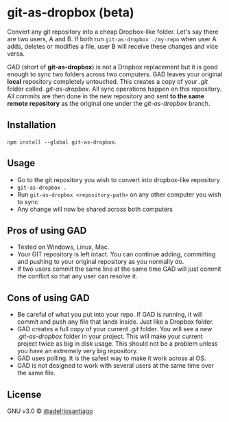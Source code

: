 # git-as-dropbox (beta)

Convert any git repository into a cheap Dropbox-like folder. Let's say there are two users, A and B. If both run `git-as-dropbox ./my-repo` when user A adds, deletes or modifies a file, user B will receive these changes and vice versa.

GAD (short of **git-as-dropbox**) is not a Dropbox replacement but it is good enough to sync two folders across two computers. GAD leaves your original **local** repository completely untouched. This creates a copy of your _.git_ folder called _.git-as-dropbox_. All sync operations happen on this repository. All commits are then done in the new repository and sent **to the same remote repository** as the original one under the _git-as-dropbox_ branch.

## Installation

`npm install --global git-as-dropbox`.

## Usage

 - Go to the git repository you wish to convert into dropbox-like repository
 - `git-as-dropbox .`
 - Run `git-as-dropbox <repository-path>` on any other computer you wish to sync
 - Any change will now be shared across both computers

## Pros of using GAD

 - Tested on Windows, Linux, Mac.
 - Your GIT repository is left intact. You can continue adding, committing and pushing to your original repository as you normally do.
 - If two users commit the same line at the same time GAD will just commit the conflict so that any user can resolve it.

## Cons of using GAD

 - Be careful of what you put into your repo. If GAD is running, it will commit and push any file that lands inside. Just like a Dropbox folder.
 - GAD creates a full copy of your current _.git_ folder. You will see a new _.git-as-dropbox_ folder in your project. This will make your current project twice as big in disk usage. This should not be a problem unless you have an extremely very big repository.
 - GAD uses polling. It is the safest way to make it work across al OS.
 - GAD is not designed to work with several users at the same time over the same file.

## License

GNU v3.0 © [@adelriosantiago](https://twitter.com/adelriosantiago)